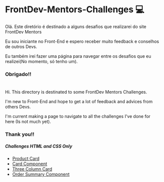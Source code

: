 # FrontDev-Mentors-Challenges 💻

<p> Olá. Este diretório é destinado a alguns desafios que realizarei do site FrontDev Mentors</p>
<p> Eu sou iniciante no Front-End e espero receber muito feedback e conselhos de outros Devs. </p>
<p> Eu também irei fazer uma página para navegar entre os desafios que eu realizei(No momento, só tenho um). </p>

### Obrigado!!
# 
<p> Hi. This directory is destinated to some FrontDev Mentors Challenges.</p>
<p> I'm new to Front-End and hope to get a lot of feedback and advices from others Devs. </p>
<p> I'm current making a page to navigate to all the challenges I've done for here (Is not much yet). </p>

### Thank you!!

##### **Challenges HTML and CSS Only**
* [Product Card](https://hawkeyeb.github.io/FrontDev-Mentors-Challenges/Product_Card)
* [Card Component](https://hawkeyeb.github.io/FrontDev-Mentors-Challenges/Card-Component)
* [Three Column Card](https://hawkeyeb.github.io/FrontDev-Mentors-Challenges/Three-Column-Card)
* [Order Summary Component](https://hawkeyeb.github.io/FrontDev-Mentors-Challenges/Order-Summary-Component-Card)



